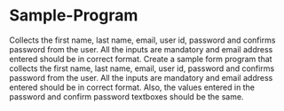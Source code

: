 # Sample-Program
Collects the first name, last name, email, user id, password and confirms password from the user. 
All the inputs are mandatory and email address entered should be in correct format.
Create a sample form program that collects the first name, last name, email, user id, password and confirms password from the user. 
All the inputs are mandatory and email address entered should be in correct format. 
Also, the values entered in the password and confirm password textboxes should be the same. 

